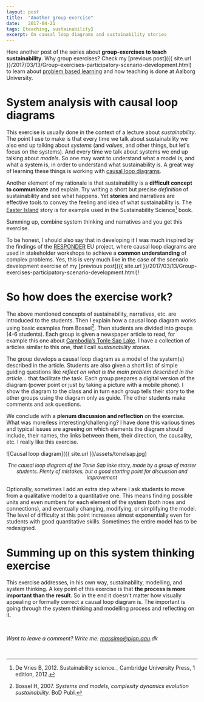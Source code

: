 ```yaml
---
layout: post
title:  "Another group-exercise"
date:   2017-04-21
tags: [teaching, sustainability]
excerpt: On causal loop diagrams and sustainability stories
---
```


Here another post of the series about **group-exercises to teach sustainability**. Why group exercises? Check my [previous post]({{ site.url }}/2017/03/13/Group-exercises-participatory-scenario-development.html) to learn about [problem based learning](http://www.en.aau.dk/about-aau/aalborg-model-problem-based-learning) and how teaching is done at Aalborg University.

# System analysis with causal loop diagrams

This exercise is usually done in the context of a lecture about _sustainability_. The point I use to make is that every time we talk about sustainability we also end up talking about _systems_ (and _values_, and other things, but let's focus on the systems). And every time we talk about systems we end up talking about _models_. So one may want to understand what a model is, and what a system is, in order to understand what sustainability is. A great way of learning these things is working with [causal loop diagrams](https://thesystemsthinker.com/causal-loop-construction-the-basics/).

Another element of my rationale is that sustainability is a **difficult concept to communicate** and explain. Try writing a short but precise _definition_ of sustainability and see what happens. Yet **stories** and narratives are effective tools to convey the feeling and idea of what sustainability is. The [Easter Island](https://en.wikipedia.org/wiki/Easter_Island) story is for example used in the Sustainability Science[^1] book.

Summing up, combine system thinking and narratives and you get this exercise.

To be honest, I should also say that in developing it I was much inspired by the findings of the [RESPONDER](http://www.scp-responder.eu/) EU project, where causal loop diagrams are used in stakeholder workshops to achieve a **common understanding** of complex problems. Yes, this is very much like in the case of the scenario development exercise of my [previous post]({{ site.url }}/2017/03/13/Group-exercises-participatory-scenario-development.html)!

# So how does the exercise work?

The above mentioned concepts of sustainability, narratives, etc. are introduced to the students. Then I explain how a causal loop diagram works using basic examples from Bossel[^2]. Then students are divided into groups (4-6 students). Each group is given a newspaper article to read, for example this one about [Cambodia’s Tonle Sap Lake](https://www.nytimes.com/2014/06/10/science/of-fish-monsoons-and-the-future.html). I have a collection of articles similar to this one, that I call _sustainability stories_.

The group develops a causal loop diagram as a model of the system(s) described in the article. Students are also given a short list of simple guiding questions like _reflect on what is the main problem described in the article..._ that facilitate the task. Each group prepares a digital version of the diagram (power point or just by taking a picture with a mobile phone). I show the diagram to the class and in turn each group tells their story to the other groups using the diagram only as guide. The other students make comments and ask questions.

We conclude with a **plenum discussion and reflection** on the exercise. What was more/less interesting/challenging? I have done this various times and typical issues are agreeing on which elements the diagram should include, their names, the links between them, their direction, the causality, etc. I really like this exercise.


![Causal loop diagram]({{ site.url }}/assets/tonelsap.jpg)
<center><i><font size="2"> The causal loop diagram of the Tonle Sap lake story, made by a group of master students. Plenty of mistakes, but a good starting point for discussion and improvement</font></i></center>

Optionally, sometimes I add an extra step where I ask students to move from a qualitative model to a quantitative one. This means finding possible units and even numbers for each element of the system (both noes and connections), and eventually changing, modifying, or simplifying the model. The level of difficulty at this point increases almost exponentially even for students with good quantitative skills. Sometimes the entire model has to be redesigned.

# Summing up on this system thinking exercise

This exercise addresses, in his own way, sustainability, modelling, and system thinking. A key point of this exercise is that **the process is more important than the result**. So in the end it doesn't matter how visually appealing or formally correct a causal loop diagram is. The important is going through the system thinking and modelling process and reflecting on it.

&nbsp;

_Want to leave a comment? Write me: massimo@plan.aau.dk_

&nbsp;

[^1]: De Vries B, 2012. Sustainability science._ Cambridge University Press, 1 edition, 2012.
[^2]: Bossel H, 2007. _Systems and models, complexity dynamics evolution sustainability._ BoD Publ.
